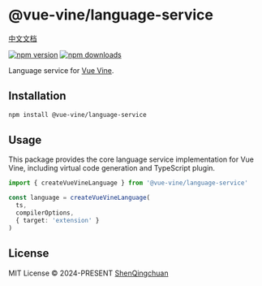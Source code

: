 # @vue-vine/language-service

[中文文档](./README.zh-CN.md)

[![npm version][npm-version-src]][npm-version-href]
[![npm downloads][npm-downloads-src]][npm-downloads-href]

Language service for [Vue Vine](https://vue-vine.dev).

## Installation

```bash
npm install @vue-vine/language-service
```

## Usage

This package provides the core language service implementation for Vue Vine, including virtual code generation and TypeScript plugin.

```ts
import { createVueVineLanguage } from '@vue-vine/language-service'

const language = createVueVineLanguage(
  ts,
  compilerOptions,
  { target: 'extension' }
)
```

## License

MIT License © 2024-PRESENT [ShenQingchuan](https://github.com/shenqingchuan)

<!-- Badges -->

[npm-version-src]: https://img.shields.io/npm/v/@vue-vine/language-service?style=flat&colorA=080f12&colorB=1fa669
[npm-version-href]: https://npmjs.com/package/@vue-vine/language-service
[npm-downloads-src]: https://img.shields.io/npm/dm/@vue-vine/language-service?style=flat&colorA=080f12&colorB=1fa669
[npm-downloads-href]: https://npmjs.com/package/@vue-vine/language-service
